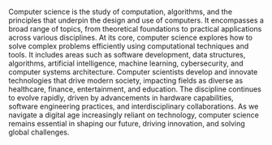 Computer science is the study of computation, algorithms, and the principles that underpin the design and use of computers. It encompasses a broad range of topics, from theoretical foundations to practical applications across various disciplines. At its core, computer science explores how to solve complex problems efficiently using computational techniques and tools. It includes areas such as software development, data structures, algorithms, artificial intelligence, machine learning, cybersecurity, and computer systems architecture. Computer scientists develop and innovate technologies that drive modern society, impacting fields as diverse as healthcare, finance, entertainment, and education. The discipline continues to evolve rapidly, driven by advancements in hardware capabilities, software engineering practices, and interdisciplinary collaborations. As we navigate a digital age increasingly reliant on technology, computer science remains essential in shaping our future, driving innovation, and solving global challenges.